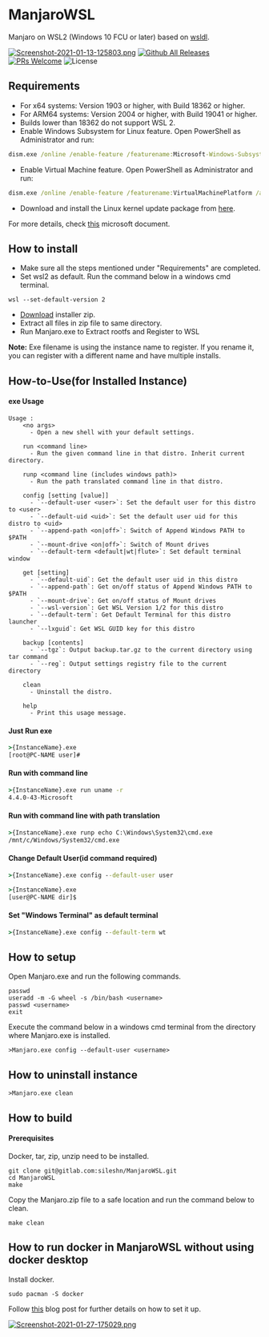 # ManjaroWSL
Manjaro on WSL2 (Windows 10 FCU or later) based on [wsldl](https://github.com/yuk7/wsldl).

[![Screenshot-2021-01-13-125803.png](https://i.postimg.cc/RC1WHM7Y/Screenshot-2021-01-13-125803.png)](https://postimg.cc/7b6PvrQ1)
[![Github All Releases](https://img.shields.io/github/downloads/sileshn/ManjaroWSL/total.svg?style=flat-square)](https://github.com/sileshn/ManjaroWSL/releases)
[![PRs Welcome](https://img.shields.io/badge/PRs-welcome-brightgreen.svg?style=flat-square)](http://makeapullrequest.com) ![License](https://img.shields.io/github/license/yosukes-dev/FedoraWSL.svg?style=flat-square)

## Requirements
* For x64 systems: Version 1903 or higher, with Build 18362 or higher.
* For ARM64 systems: Version 2004 or higher, with Build 19041 or higher.
* Builds lower than 18362 do not support WSL 2.
* Enable Windows Subsystem for Linux feature. Open PowerShell as Administrator and run:
```cmd
dism.exe /online /enable-feature /featurename:Microsoft-Windows-Subsystem-Linux /all /norestart
```
* Enable Virtual Machine feature. Open PowerShell as Administrator and run:
```cmd
dism.exe /online /enable-feature /featurename:VirtualMachinePlatform /all /norestart
```
* Download and install the Linux kernel update package from [here](https://wslstorestorage.blob.core.windows.net/wslblob/wsl_update_x64.msi).

For more details, check [this](https://docs.microsoft.com/en-us/windows/wsl/install-win10) microsoft document.

## How to install
* Make sure all the steps mentioned under "Requirements" are completed.
* Set wsl2 as default. Run the command below in a windows cmd terminal.
```dos
wsl --set-default-version 2
```
* [Download](https://github.com/sileshn/ManjaroWSL/releases/latest) installer zip.
* Extract all files in zip file to same directory.
* Run Manjaro.exe to Extract rootfs and Register to WSL

**Note:**
Exe filename is using the instance name to register. If you rename it, you can register with a different name and have multiple installs.

## How-to-Use(for Installed Instance)
#### exe Usage
```
Usage :
    <no args>
      - Open a new shell with your default settings.

    run <command line>
      - Run the given command line in that distro. Inherit current directory.

    runp <command line (includes windows path)>
      - Run the path translated command line in that distro.

    config [setting [value]]
      - `--default-user <user>`: Set the default user for this distro to <user>
      - `--default-uid <uid>`: Set the default user uid for this distro to <uid>
      - `--append-path <on|off>`: Switch of Append Windows PATH to $PATH
      - `--mount-drive <on|off>`: Switch of Mount drives
      - `--default-term <default|wt|flute>`: Set default terminal window

    get [setting]
      - `--default-uid`: Get the default user uid in this distro
      - `--append-path`: Get on/off status of Append Windows PATH to $PATH
      - `--mount-drive`: Get on/off status of Mount drives
      - `--wsl-version`: Get WSL Version 1/2 for this distro
      - `--default-term`: Get Default Terminal for this distro launcher
      - `--lxguid`: Get WSL GUID key for this distro

    backup [contents]
      - `--tgz`: Output backup.tar.gz to the current directory using tar command
      - `--reg`: Output settings registry file to the current directory

    clean
      - Uninstall the distro.

    help
      - Print this usage message.
```

#### Just Run exe
```cmd
>{InstanceName}.exe
[root@PC-NAME user]#
```

#### Run with command line
```cmd
>{InstanceName}.exe run uname -r
4.4.0-43-Microsoft
```

#### Run with command line with path translation
```cmd
>{InstanceName}.exe runp echo C:\Windows\System32\cmd.exe
/mnt/c/Windows/System32/cmd.exe
```

#### Change Default User(id command required)
```cmd
>{InstanceName}.exe config --default-user user

>{InstanceName}.exe
[user@PC-NAME dir]$
```

#### Set "Windows Terminal" as default terminal
```cmd
>{InstanceName}.exe config --default-term wt
```

## How to setup
Open Manjaro.exe and run the following commands.
```dos
passwd
useradd -m -G wheel -s /bin/bash <username>
passwd <username>
exit
```
Execute the command below in a windows cmd terminal from the directory where Manjaro.exe is installed.
```dos
>Manjaro.exe config --default-user <username>
```

## How to uninstall instance
```dos
>Manjaro.exe clean

```

## How to build
#### Prerequisites
Docker, tar, zip, unzip need to be installed.

```dos
git clone git@gitlab.com:sileshn/ManjaroWSL.git
cd ManjaroWSL
make

```
Copy the Manjaro.zip file to a safe location and run the command below to clean.
```dos
make clean

```

## How to run docker in ManjaroWSL without using docker desktop
Install docker.
```dos
sudo pacman -S docker

```

Follow [this](https://blog.nillsf.com/index.php/2020/06/29/how-to-automatically-start-the-docker-daemon-on-wsl2/) blog post for further details on how to set it up.

[![Screenshot-2021-01-27-175029.png](https://i.postimg.cc/Z5vGPXwn/Screenshot-2021-01-27-175029.png)](https://postimg.cc/fVZqDqnQ)
